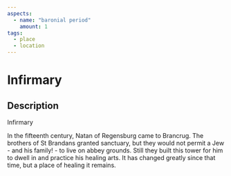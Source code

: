 ```yaml
---
aspects: 
  - name: "baronial period"
    amount: 1
tags:
  - place
  - location
---
```


# Infirmary

## Description
Infirmary

In the fifteenth century, Natan of Regensburg came to Brancrug. The brothers of St Brandans granted sanctuary, but they would not permit a Jew - and his family! - to live on abbey grounds. Still they built this tower for him to dwell in and practice his healing arts. It has changed greatly since that time, but a place of healing it remains.